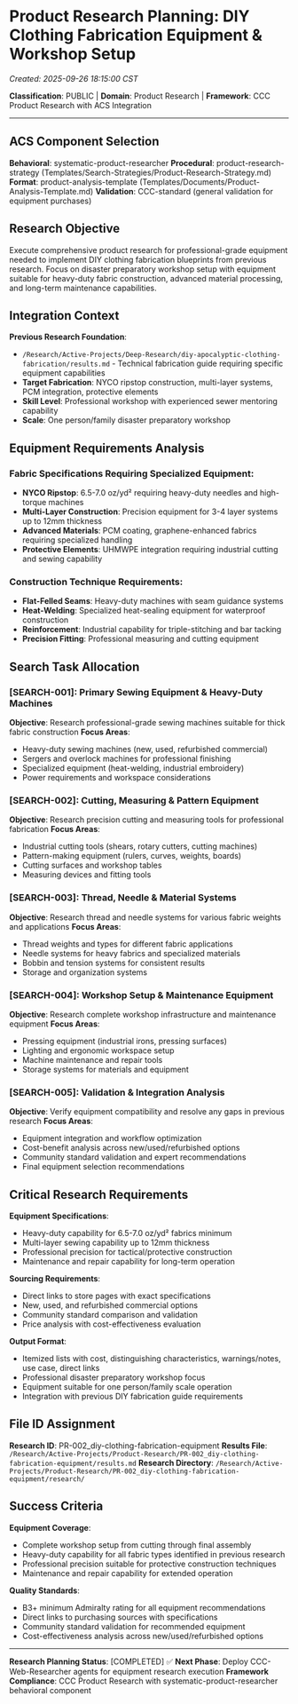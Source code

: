 # Product Research Planning: DIY Clothing Fabrication Equipment & Workshop Setup
*Created: 2025-09-26 18:15:00 CST*

**Classification**: PUBLIC | **Domain**: Product Research | **Framework**: CCC Product Research with ACS Integration

---

## ACS Component Selection

**Behavioral**: systematic-product-researcher
**Procedural**: product-research-strategy (Templates/Search-Strategies/Product-Research-Strategy.md)
**Format**: product-analysis-template (Templates/Documents/Product-Analysis-Template.md)
**Validation**: CCC-standard (general validation for equipment purchases)

## Research Objective

Execute comprehensive product research for professional-grade equipment needed to implement DIY clothing fabrication blueprints from previous research. Focus on disaster preparatory workshop setup with equipment suitable for heavy-duty fabric construction, advanced material processing, and long-term maintenance capabilities.

## Integration Context

**Previous Research Foundation**:
- `/Research/Active-Projects/Deep-Research/diy-apocalyptic-clothing-fabrication/results.md` - Technical fabrication guide requiring specific equipment capabilities
- **Target Fabrication**: NYCO ripstop construction, multi-layer systems, PCM integration, protective elements
- **Skill Level**: Professional workshop with experienced sewer mentoring capability
- **Scale**: One person/family disaster preparatory workshop

## Equipment Requirements Analysis

### **Fabric Specifications Requiring Specialized Equipment**:
- **NYCO Ripstop**: 6.5-7.0 oz/yd² requiring heavy-duty needles and high-torque machines
- **Multi-Layer Construction**: Precision equipment for 3-4 layer systems up to 12mm thickness
- **Advanced Materials**: PCM coating, graphene-enhanced fabrics requiring specialized handling
- **Protective Elements**: UHMWPE integration requiring industrial cutting and sewing capability

### **Construction Technique Requirements**:
- **Flat-Felled Seams**: Heavy-duty machines with seam guidance systems
- **Heat-Welding**: Specialized heat-sealing equipment for waterproof construction
- **Reinforcement**: Industrial capability for triple-stitching and bar tacking
- **Precision Fitting**: Professional measuring and cutting equipment

## Search Task Allocation

### [SEARCH-001]: Primary Sewing Equipment & Heavy-Duty Machines
**Objective**: Research professional-grade sewing machines suitable for thick fabric construction
**Focus Areas**:
- Heavy-duty sewing machines (new, used, refurbished commercial)
- Sergers and overlock machines for professional finishing
- Specialized equipment (heat-welding, industrial embroidery)
- Power requirements and workspace considerations

### [SEARCH-002]: Cutting, Measuring & Pattern Equipment
**Objective**: Research precision cutting and measuring tools for professional fabrication
**Focus Areas**:
- Industrial cutting tools (shears, rotary cutters, cutting machines)
- Pattern-making equipment (rulers, curves, weights, boards)
- Cutting surfaces and workshop tables
- Measuring devices and fitting tools

### [SEARCH-003]: Thread, Needle & Material Systems
**Objective**: Research thread and needle systems for various fabric weights and applications
**Focus Areas**:
- Thread weights and types for different fabric applications
- Needle systems for heavy fabrics and specialized materials
- Bobbin and tension systems for consistent results
- Storage and organization systems

### [SEARCH-004]: Workshop Setup & Maintenance Equipment
**Objective**: Research complete workshop infrastructure and maintenance equipment
**Focus Areas**:
- Pressing equipment (industrial irons, pressing surfaces)
- Lighting and ergonomic workspace setup
- Machine maintenance and repair tools
- Storage systems for materials and equipment

### [SEARCH-005]: Validation & Integration Analysis
**Objective**: Verify equipment compatibility and resolve any gaps in previous research
**Focus Areas**:
- Equipment integration and workflow optimization
- Cost-benefit analysis across new/used/refurbished options
- Community standard validation and expert recommendations
- Final equipment selection recommendations

## Critical Research Requirements

**Equipment Specifications**:
- Heavy-duty capability for 6.5-7.0 oz/yd² fabrics minimum
- Multi-layer sewing capability up to 12mm thickness
- Professional precision for tactical/protective construction
- Maintenance and repair capability for long-term operation

**Sourcing Requirements**:
- Direct links to store pages with exact specifications
- New, used, and refurbished commercial options
- Community standard comparison and validation
- Price analysis with cost-effectiveness evaluation

**Output Format**:
- Itemized lists with cost, distinguishing characteristics, warnings/notes, use case, direct links
- Professional disaster preparatory workshop focus
- Equipment suitable for one person/family scale operation
- Integration with previous DIY fabrication guide requirements

## File ID Assignment

**Research ID**: PR-002_diy-clothing-fabrication-equipment
**Results File**: `/Research/Active-Projects/Product-Research/PR-002_diy-clothing-fabrication-equipment/results.md`
**Research Directory**: `/Research/Active-Projects/Product-Research/PR-002_diy-clothing-fabrication-equipment/research/`

## Success Criteria

**Equipment Coverage**:
- Complete workshop setup from cutting through final assembly
- Heavy-duty capability for all fabric types identified in previous research
- Professional precision suitable for protective construction techniques
- Maintenance and repair capability for extended operation

**Quality Standards**:
- B3+ minimum Admiralty rating for all equipment recommendations
- Direct links to purchasing sources with specifications
- Community standard validation for recommended equipment
- Cost-effectiveness analysis across new/used/refurbished options

---

**Research Planning Status**: [COMPLETED] ✅
**Next Phase**: Deploy CCC-Web-Researcher agents for equipment research execution
**Framework Compliance**: CCC Product Research with systematic-product-researcher behavioral component